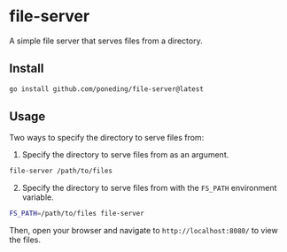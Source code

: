 # file-server

A simple file server that serves files from a directory.

## Install

```bash
go install github.com/poneding/file-server@latest
```

## Usage

Two ways to specify the directory to serve files from:

1. Specify the directory to serve files from as an argument.

```bash
file-server /path/to/files
```

2. Specify the directory to serve files from with the `FS_PATH` environment variable.

```bash
FS_PATH=/path/to/files file-server
```

Then, open your browser and navigate to `http://localhost:8080/` to view the files.
